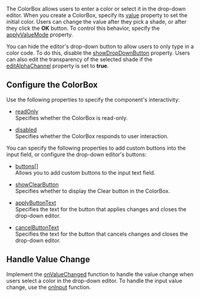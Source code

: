 The ColorBox allows users to enter a color or select it in the drop-down editor. When you create a ColorBox, specify its [value]() property to set the initial color. Users can change the value after they pick a shade, or after they click the **OK** button. To control this behavior, specify the [applyValueMode]() property. 

You can hide the editor's drop-down button to allow users to only type in a color code. To do this, disable the [showDropDownButton]() property. Users can also edit the transparency of the selected shade if the [editAlphaChannel]() property is set to **true**.

## Configure the ColorBox

Use the following properties to specify the component's interactivity:

- [readOnly]()    
Specifies whether the ColorBox is read-only.

- [disabled]()    
Specifies whether the ColorBox responds to user interaction.

You can specify the following properties to add custom buttons into the input field, or configure the drop-down editor's buttons:

- [buttons[]]()    
Allows you to add custom buttons to the input text field.

- [showClearButton]()    
Specifies whether to display the Clear button in the ColorBox.

- [applyButtonText]()    
Specifies the text for the button that applies changes and closes the drop-down editor.

- [cancelButtonText]()    
Specifies the text for the button that cancels changes and closes the drop-down editor.

## Handle Value Change

Implement the [onValueChanged]() function to handle the value change when users select a color in the drop-down editor. To handle the input value change, use the [onInput]() function.